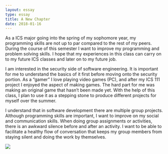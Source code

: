 ```yaml
---
layout: essay
type: essay
title: A New Chapter
date: 2018-01-16
---
```


As a ICS major going into the spring of my sophomore year, my programming skills are
not up to par compared to the rest of my peers. During the course of this semester I want to
improve my programming and problem solving skills. I hope that my experiences in this class
can carry on to my future ICS classes and later on to my future job.

I am interested in the security side of software engineering. It is important for me to
understand the basics of it first before moving onto the security portion. As a “gamer” I love
playing video games (PC), and after my ICS 111 project I enjoyed the aspect of making games.
The hard part for me was making an original game that hasn’t been made yet. With the help of
this class, I plan to use it as a stepping stone to produce different projects for myself over the
summer.

I understand that in software development there are multiple group projects. Although
programming skills are important, I want to improve on my social and communication skills.
When doing group assignments or activities, there is an awkward silence before and after an
activity. I want to be able to facilitate a healthy flow of conversation that keeps my group
members from staying silent and doing the work by themselves.

<img class="ui medium left floated rounded image" src="https://static1.squarespace.com/static/564e8701e4b0625ac18bb447/5650ee2de4b02ba778fc9eae/56f21648f85082b74d3027e7/1458738003289/15253-open-book-1280x800-photography-wallpaper.jpg?format=2500w">

